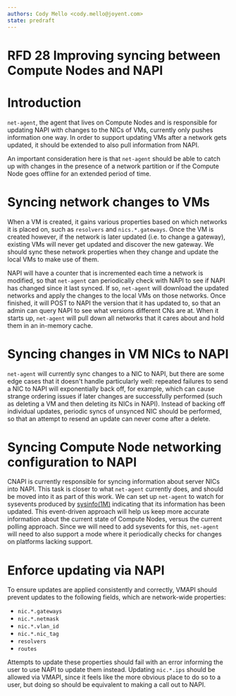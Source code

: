 ```yaml
---
authors: Cody Mello <cody.mello@joyent.com>
state: predraft
---
```


# RFD 28 Improving syncing between Compute Nodes and NAPI

# Introduction

`net-agent`, the agent that lives on Compute Nodes and is responsible for
updating NAPI with changes to the NICs of VMs, currently only pushes information
one way. In order to support updating VMs after a network gets updated, it
should be extended to also pull information from NAPI.

An important consideration here is that `net-agent` should be able to catch up
with changes in the presence of a network partition or if the Compute Node goes
offline for an extended period of time.

# Syncing network changes to VMs

When a VM is created, it gains various properties based on which networks it is
placed on, such as `resolvers` and `nics.*.gateways`. Once the VM is created
however, if the network is later updated (i.e. to change a gateway), existing VMs
will never get updated and discover the new gateway. We should sync these
network properties when they change and update the local VMs to make use of
them.

NAPI will have a counter that is incremented each time a network is modified, so
that `net-agent` can periodically check with NAPI to see if NAPI has changed
since it last synced. If so, `net-agent` will download the updated networks and
apply the changes to the local VMs on those networks. Once finished, it will
POST to NAPI the version that it has updated to, so that an admin can query NAPI
to see what versions different CNs are at. When it starts up, `net-agent` will
pull down all networks that it cares about and hold them in an in-memory cache.

# Syncing changes in VM NICs to NAPI

`net-agent` will currently sync changes to a NIC to NAPI, but there are some
edge cases that it doesn't handle particularly well: repeated failures to send a
NIC to NAPI will exponentially back off, for example, which can cause strange
ordering issues if later changes are successfully performed (such as deleting a
VM and then deleting its NICs in NAPI). Instead of backing off individual
updates, periodic syncs of unsynced NIC should be performed, so that an attempt
to resend an update can never come after a delete.

# Syncing Compute Node networking configuration to NAPI

CNAPI is currently responsible for syncing information about server NICs into
NAPI. This task is closer to what `net-agent` currently does, and should be
moved into it as part of this work. We can set up `net-agent` to watch for
sysevents produced by [sysinfo(1M)] indicating that its information has been
updated. This event-driven approach will help us keep more accurate information
about the current state of Compute Nodes, versus the current polling approach.
Since we will need to add sysevents for this, `net-agent` will need to also
support a mode where it periodically checks for changes on platforms lacking
support.

# Enforce updating via NAPI

To ensure updates are applied consistently and correctly, VMAPI should prevent
updates to the following fields, which are network-wide properties:

- `nic.*.gateways`
- `nic.*.netmask`
- `nic.*.vlan_id`
- `nic.*.nic_tag`
- `resolvers`
- `routes`

Attempts to update these properties should fail with an error informing the user
to use NAPI to update them instead. Updating `nic.*.ips` should be allowed via
VMAPI, since it feels like the more obvious place to do so to a user, but doing so
should be equivalent to making a call out to NAPI.

[sysinfo(1M)]: https://smartos.org/man/1M/sysinfo
